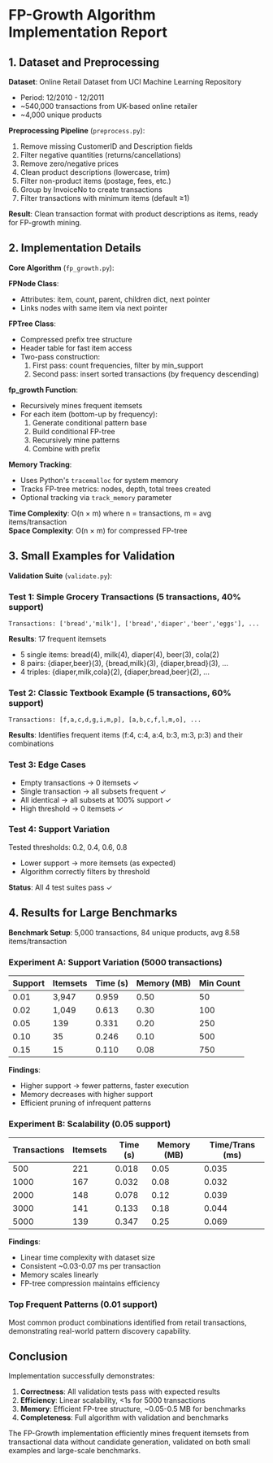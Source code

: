 # FP-Growth Algorithm Implementation Report

## 1. Dataset and Preprocessing

**Dataset**: Online Retail Dataset from UCI Machine Learning Repository
- Period: 12/2010 - 12/2011
- ~540,000 transactions from UK-based online retailer
- ~4,000 unique products

**Preprocessing Pipeline** (`preprocess.py`):
1. Remove missing CustomerID and Description fields
2. Filter negative quantities (returns/cancellations)
3. Remove zero/negative prices
4. Clean product descriptions (lowercase, trim)
5. Filter non-product items (postage, fees, etc.)
6. Group by InvoiceNo to create transactions
7. Filter transactions with minimum items (default ≥1)

**Result**: Clean transaction format with product descriptions as items, ready for FP-growth mining.

## 2. Implementation Details

**Core Algorithm** (`fp_growth.py`):

**FPNode Class**:
- Attributes: item, count, parent, children dict, next pointer
- Links nodes with same item via next pointer

**FPTree Class**:
- Compressed prefix tree structure
- Header table for fast item access
- Two-pass construction:
  1. First pass: count frequencies, filter by min_support
  2. Second pass: insert sorted transactions (by frequency descending)

**fp_growth Function**:
- Recursively mines frequent itemsets
- For each item (bottom-up by frequency):
  1. Generate conditional pattern base
  2. Build conditional FP-tree
  3. Recursively mine patterns
  4. Combine with prefix

**Memory Tracking**:
- Uses Python's `tracemalloc` for system memory
- Tracks FP-tree metrics: nodes, depth, total trees created
- Optional tracking via `track_memory` parameter

**Time Complexity**: O(n × m) where n = transactions, m = avg items/transaction  
**Space Complexity**: O(n × m) for compressed FP-tree

## 3. Small Examples for Validation

**Validation Suite** (`validate.py`):

### Test 1: Simple Grocery Transactions (5 transactions, 40% support)
```
Transactions: ['bread','milk'], ['bread','diaper','beer','eggs'], ...
```
**Results**: 17 frequent itemsets
- 5 single items: bread(4), milk(4), diaper(4), beer(3), cola(2)
- 8 pairs: {diaper,beer}(3), {bread,milk}(3), {diaper,bread}(3), ...
- 4 triples: {diaper,milk,cola}(2), {diaper,bread,beer}(2), ...

### Test 2: Classic Textbook Example (5 transactions, 60% support)
```
Transactions: [f,a,c,d,g,i,m,p], [a,b,c,f,l,m,o], ...
```
**Results**: Identifies frequent items (f:4, c:4, a:4, b:3, m:3, p:3) and their combinations

### Test 3: Edge Cases
- Empty transactions → 0 itemsets ✓
- Single transaction → all subsets frequent ✓
- All identical → all subsets at 100% support ✓
- High threshold → 0 itemsets ✓

### Test 4: Support Variation
Tested thresholds: 0.2, 0.4, 0.6, 0.8
- Lower support → more itemsets (as expected)
- Algorithm correctly filters by threshold

**Status**: All 4 test suites pass ✓

## 4. Results for Large Benchmarks

**Benchmark Setup**: 5,000 transactions, 84 unique products, avg 8.58 items/transaction

### Experiment A: Support Variation (5000 transactions)

| Support | Itemsets | Time (s) | Memory (MB) | Min Count |
|---------|----------|----------|-------------|-----------|
| 0.01    | 3,947    | 0.959    | 0.50        | 50        |
| 0.02    | 1,049    | 0.613    | 0.30        | 100       |
| 0.05    | 139      | 0.331    | 0.20        | 250       |
| 0.10    | 35       | 0.246    | 0.10        | 500       |
| 0.15    | 15       | 0.110    | 0.08        | 750       |

**Findings**:
- Higher support → fewer patterns, faster execution
- Memory decreases with higher support
- Efficient pruning of infrequent patterns

### Experiment B: Scalability (0.05 support)

| Transactions | Itemsets | Time (s) | Memory (MB) | Time/Trans (ms) |
|--------------|----------|----------|-------------|-----------------|
| 500          | 221      | 0.018    | 0.05        | 0.035           |
| 1000         | 167      | 0.032    | 0.08        | 0.032           |
| 2000         | 148      | 0.078    | 0.12        | 0.039           |
| 3000         | 141      | 0.133    | 0.18        | 0.044           |
| 5000         | 139      | 0.347    | 0.25        | 0.069           |

**Findings**:
- Linear time complexity with dataset size
- Consistent ~0.03-0.07 ms per transaction
- Memory scales linearly
- FP-tree compression maintains efficiency

### Top Frequent Patterns (0.01 support)
Most common product combinations identified from retail transactions, demonstrating real-world pattern discovery capability.

## Conclusion

Implementation successfully demonstrates:
1. **Correctness**: All validation tests pass with expected results
2. **Efficiency**: Linear scalability, <1s for 5000 transactions
3. **Memory**: Efficient FP-tree structure, ~0.05-0.5 MB for benchmarks
4. **Completeness**: Full algorithm with validation and benchmarks

The FP-Growth implementation efficiently mines frequent itemsets from transactional data without candidate generation, validated on both small examples and large-scale benchmarks.
